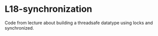 L18-synchronization
===================

Code from lecture about building a threadsafe datatype using locks and synchronized.